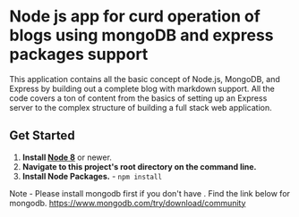 # Node js app for curd operation of blogs using mongoDB and express packages support
This application contains all the basic concept of  Node.js, MongoDB, and Express by building out a complete blog with markdown support.
All the code covers a ton of content from the basics of setting up an Express server to the complex structure of building a full stack web application.
## Get Started
1. **Install [Node 8](https://nodejs.org)** or newer. 
2. **Navigate to this project's root directory on the command line.**
3. **Install Node Packages.** - `npm install`

Note - Please install mongodb first if you don't have .
Find the link below for mongodb.
https://www.mongodb.com/try/download/community
